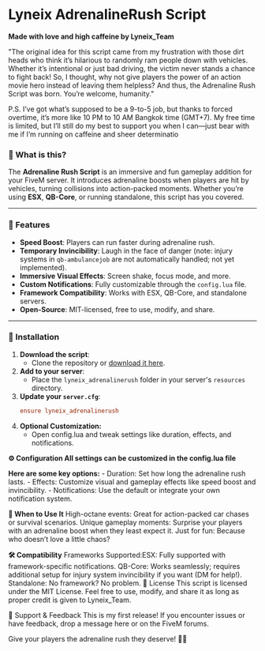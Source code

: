# Lyneix AdrenalineRush Script
**Made with love and high caffeine by Lyneix_Team**

"The original idea for this script came from my frustration with those dirt heads who think it’s hilarious to randomly ram people down with vehicles. Whether it’s intentional or just bad driving, the victim never stands a chance to fight back! So, I thought, why not give players the power of an action movie hero instead of leaving them helpless? And thus, the Adrenaline Rush Script was born. You’re welcome, humanity."

P.S. I’ve got what’s supposed to be a 9-to-5 job, but thanks to forced overtime, it’s more like 10 PM to 10 AM Bangkok time (GMT+7). My free time is limited, but I’ll still do my best to support you when I can—just bear with me if I’m running on caffeine and sheer determinatio

### 🚀 What is this?
The **Adrenaline Rush Script** is an immersive and fun gameplay addition for your FiveM server. It introduces adrenaline boosts when players are hit by vehicles, turning collisions into action-packed moments. Whether you’re using **ESX**, **QB-Core**, or running standalone, this script has you covered.

---

### 🌟 Features
- **Speed Boost**: Players can run faster during adrenaline rush.
- **Temporary Invincibility**: Laugh in the face of danger (note: injury systems in `qb-ambulancejob` are not automatically handled; not yet implemented).
- **Immersive Visual Effects**: Screen shake, focus mode, and more.
- **Custom Notifications**: Fully customizable through the `config.lua` file.
- **Framework Compatibility**: Works with ESX, QB-Core, and standalone servers.
- **Open-Source**: MIT-licensed, free to use, modify, and share.

---

### 🔧 Installation
1. **Download the script**:
   - Clone the repository or [download it here](https://github.com/Liryuuu/lyneix_adrenalinerush).
2. **Add to your server**:
   - Place the `lyneix_adrenalinerush` folder in your server's `resources` directory.
3. **Update your `server.cfg`**:
   ```cfg
   ensure lyneix_adrenalinerush
4. **Optional Customization:**
    - Open config.lua and tweak settings like duration, effects, and notifications.
    
**⚙️ Configuration All settings can be customized in the config.lua file**

**Here are some key options:**
    - Duration: Set how long the adrenaline rush lasts.
    - Effects: Customize visual and gameplay effects like speed boost and invincibility.
    - Notifications: Use the default or integrate your own notification system.

**🤔 When to Use It**
High-octane events: Great for action-packed car chases or survival scenarios.
Unique gameplay moments: Surprise your players with an adrenaline boost when they least expect it.
Just for fun: Because who doesn’t love a little chaos?

**🛠️ Compatibility**
Frameworks Supported:ESX: Fully supported with framework-specific notifications.
QB-Core: Works seamlessly; requires additional setup for injury system invincibility if you want (DM for help!).
Standalone: No framework? No problem.
📝 License
This script is licensed under the MIT License.
Feel free to use, modify, and share it as long as proper credit is given to Lyneix_Team.

🙌 Support & Feedback
This is my first release!
If you encounter issues or have feedback, drop a message here or on the FiveM forums.

Give your players the adrenaline rush they deserve! 🚗💨

